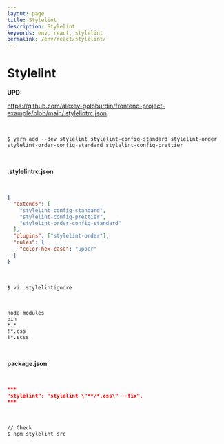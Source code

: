 ```yaml
---
layout: page
title: Stylelint
description: Stylelint
keywords: env, react, stylelint
permalink: /env/react/stylelint/
---
```


# Stylelint

**UPD:**

https://github.com/alexey-goloburdin/frontend-project-example/blob/main/.stylelintrc.json

<br/>

```
$ yarn add --dev stylelint stylelint-config-standard stylelint-order stylelint-order-config-standard stylelint-config-prettier
```

<br/>

**.stylelintrc.json**

<br/>

```json
{
  "extends": [
    "stylelint-config-standard",
    "stylelint-config-prettier",
    "stylelint-order-config-standard"
  ],
  "plugins": ["stylelint-order"],
  "rules": {
    "color-hex-case": "upper"
  }
}
```

<br/>

```
$ vi .stylelintignore
```

<br/>

```
node_modules
bin
*.*
!*.css
!*.scss
```

<br/>

**package.json**

<br/>

```json
***
"stylelint": "stylelint \"**/*.css\" --fix",
***
```

<br/>

```
// Check
$ npm stylelint src
```
